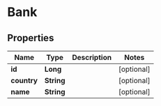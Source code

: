 # Bank

## Properties
Name | Type | Description | Notes
------------ | ------------- | ------------- | -------------
**id** | **Long** |  |  [optional]
**country** | **String** |  |  [optional]
**name** | **String** |  |  [optional]
